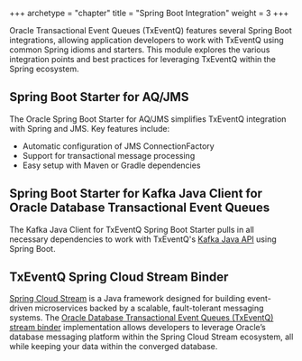 +++
archetype = "chapter"
title = "Spring Boot Integration"
weight = 3
+++

Oracle Transactional Event Queues (TxEventQ) features several Spring Boot integrations, allowing application developers to work with TxEventQ using common Spring idioms and starters. This module explores the various integration points and best practices for leveraging TxEventQ within the Spring ecosystem.

## Spring Boot Starter for AQ/JMS

The Oracle Spring Boot Starter for AQ/JMS simplifies TxEventQ integration with Spring and JMS. Key features include:

- Automatic configuration of JMS ConnectionFactory
- Support for transactional message processing
- Easy setup with Maven or Gradle dependencies

## Spring Boot Starter for Kafka Java Client for Oracle Database Transactional Event Queues

The Kafka Java Client for TxEventQ Spring Boot Starter pulls in all necessary dependencies to work with TxEventQ's [Kafka Java API](https://github.com/oracle/okafka) using Spring Boot.

## TxEventQ Spring Cloud Stream Binder

[Spring Cloud Stream](https://spring.io/projects/spring-cloud-stream) is a Java framework designed for building event-driven microservices backed by a scalable, fault-tolerant messaging systems. The [Oracle Database Transactional Event Queues (TxEventQ) stream binder](https://github.com/oracle/spring-cloud-oracle/tree/main/database/spring-cloud-stream-binder-oracle-txeventq) implementation allows developers to leverage Oracle’s database messaging platform within the Spring Cloud Stream ecosystem, all while keeping your data within the converged database.
